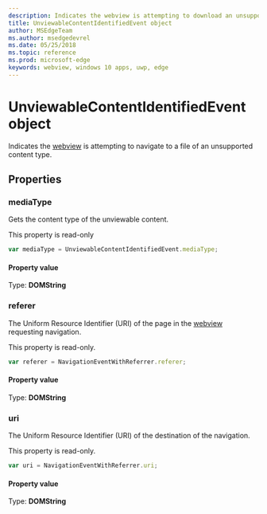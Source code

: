 ```yaml
---
description: Indicates the webview is attempting to download an unsupported file. 
title: UnviewableContentIdentifiedEvent object
author: MSEdgeTeam
ms.author: msedgedevrel
ms.date: 05/25/2018
ms.topic: reference
ms.prod: microsoft-edge
keywords: webview, windows 10 apps, uwp, edge
---
```


# UnviewableContentIdentifiedEvent object

Indicates the [webview](../webview.md) is attempting to navigate to a file of an unsupported content type. 

## Properties

### mediaType

Gets the content type of the unviewable content.

This property is read-only

```js
var mediaType = UnviewableContentIdentifiedEvent.mediaType;
```

#### Property value
Type: **DOMString**

### referer

The Uniform Resource Identifier (URI) of the page in the [webview](../webview.md) requesting navigation.

This property is read-only.


```js
var referer = NavigationEventWithReferrer.referer;
```

#### Property value
Type: **DOMString**

### uri

The Uniform Resource Identifier (URI) of the destination of the navigation.

This property is read-only.

```js
var uri = NavigationEventWithReferrer.uri;
```

#### Property value
Type: **DOMString**
